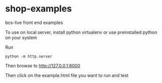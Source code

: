 # shop-examples
bcs-live front end examples

To use on local server, install python virtualenv or use preinstalled python on your system

Run

``` python -m http.server ```

Then browse to http://127.0.0.1:8000

Then click on the example.html file you want to run and test
